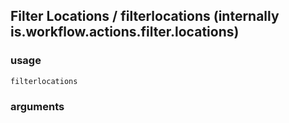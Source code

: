 
## Filter Locations / filterlocations (internally is.workflow.actions.filter.locations)

### usage
`filterlocations `

### arguments


